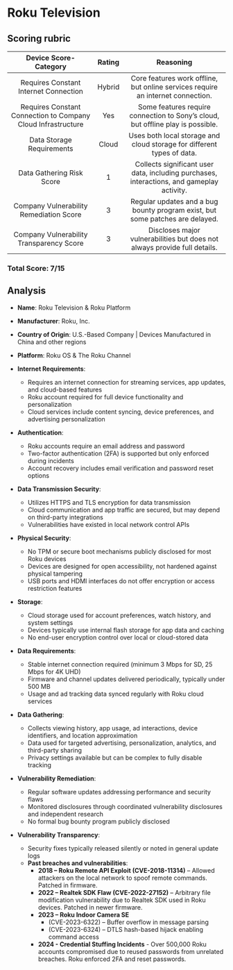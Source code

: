 # Roku Television

## Scoring rubric
| Device Score-Category |  Rating | Reasoning | 
| :---: | :---: | :---: | 
| Requires Constant Internet Connection | Hybrid | Core features work offline, but online services require an internet connection. |
| Requires Constant Connection to Company Cloud Infrastructure | Yes | Some features require connection to Sony’s cloud, but offline play is possible. |
| Data Storage Requirements | Cloud | Uses both local storage and cloud storage for different types of data. |
| Data Gathering Risk Score | 1 | Collects significant user data, including purchases, interactions, and gameplay activity. |
| Company Vulnerability Remediation Score | 3 | Regular updates and a bug bounty program exist, but some patches are delayed. |
| Company Vulnerability Transparency Score | 3 | Discloses major vulnerabilities but does not always provide full details. | 

### Total Score: 7/15

## Analysis  
- **Name**: Roku Television & Roku Platform
- **Manufacturer**: Roku, Inc.
- **Country of Origin**: U.S.-Based Company | Devices Manufactured in China and other regions
- **Platform**: Roku OS & The Roku Channel

- **Internet Requirements**:  
    - Requires an internet connection for streaming services, app updates, and cloud-based features
    - Roku account required for full device functionality and personalization 
    - Cloud services include content syncing, device preferences, and advertising personalization

- **Authentication**:  
    - Roku accounts require an email address and password
    - Two-factor authentication (2FA) is supported but only enforced during incidents 
    - Account recovery includes email verification and password reset options

- **Data Transmission Security**:  
    - Utilizes HTTPS and TLS encryption for data transmission
    - Cloud communication and app traffic are secured, but may depend on third-party integrations
    - Vulnerabilities have existed in local network control APIs

- **Physical Security**:  
    - No TPM or secure boot mechanisms publicly disclosed for most Roku devices
    - Devices are designed for open accessibility, not hardened against physical tampering
    - USB ports and HDMI interfaces do not offer encryption or access restriction features

- **Storage**:  
    - Cloud storage used for account preferences, watch history, and system settings
    - Devices typically use internal flash storage for app data and caching
    - No end-user encryption control over local or cloud-stored data

- **Data Requirements**:  
    - Stable internet connection required (minimum 3 Mbps for SD, 25 Mbps for 4K UHD)  
    - Firmware and channel updates delivered periodically, typically under 500 MB
    - Usage and ad tracking data synced regularly with Roku cloud services

- **Data Gathering**:  
    - Collects viewing history, app usage, ad interactions, device identifiers, and location approximation
    - Data used for targeted advertising, personalization, analytics, and third-party sharing
    - Privacy settings available but can be complex to fully disable tracking 

- **Vulnerability Remediation**:  
    - Regular software updates addressing performance and security flaws  
    - Monitored disclosures through coordinated vulnerability disclosures and independent research
    - No formal bug bounty program publicly disclosed 

- **Vulnerability Transparency**:  
    - Security fixes typically released silently or noted in general update logs
    - **Past breaches and vulnerabilities**:  
        - **2018 – Roku Remote API Exploit (CVE-2018-11314)** – Allowed attackers on the local network to spoof remote commands. Patched in firmware.
        - **2022 – Realtek SDK Flaw (CVE-2022-27152)** – Arbitrary file modification vulnerability due to Realtek SDK used in Roku devices. Patched in newer firmware.
        - **2023 – Roku Indoor Camera SE**
           - (CVE-2023-6322) – Buffer overflow in message parsing
           - (CVE-2023-6324) – DTLS hash-based hijack enabling command access
        - **2024 - Credential Stuffing Incidents** - Over 500,000 Roku accounts compromised due to reused passwords from unrelated breaches. Roku enforced 2FA and reset passwords.
